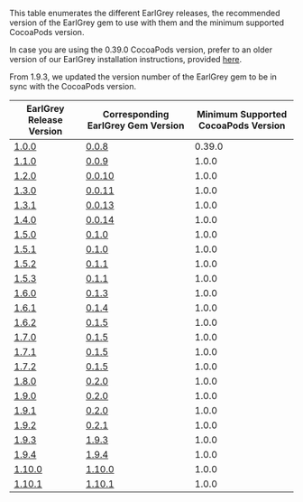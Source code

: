 This table enumerates the different EarlGrey releases, the recommended version of the EarlGrey gem to use with them and the minimum supported CocoaPods version.

In case you are using the 0.39.0 CocoaPods version, prefer to an older version of our EarlGrey installation instructions, provided [here](https://github.com/google/EarlGrey/tree/c37b01dc8047ed02746f9dc67eec75816565aa48/docs/install-and-run.md#step-2-add-earlgrey-as-a-framework-dependency).

From 1.9.3, we updated the version number of the EarlGrey gem to be in sync with the CocoaPods version.


EarlGrey Release Version                                       | Corresponding EarlGrey Gem Version                            | Minimum Supported CocoaPods Version
---------------------------------------------------------------|---------------------------------------------------------------|---------------------------------------------------------------
[1.0.0](https://github.com/google/EarlGrey/releases/tag/1.0.0) | [0.0.8](https://rubygems.org/gems/earlgrey/versions/0.0.8)   | 0.39.0
[1.1.0](https://github.com/google/EarlGrey/releases/tag/1.1.0) | [0.0.9](https://rubygems.org/gems/earlgrey/versions/0.0.9)   | 1.0.0
[1.2.0](https://github.com/google/EarlGrey/releases/tag/1.2.0) | [0.0.10](https://rubygems.org/gems/earlgrey/versions/0.0.10) | 1.0.0
[1.3.0](https://github.com/google/EarlGrey/releases/tag/1.3.0) | [0.0.11](https://rubygems.org/gems/earlgrey/versions/0.0.11) | 1.0.0
[1.3.1](https://github.com/google/EarlGrey/releases/tag/1.3.1) | [0.0.13](https://rubygems.org/gems/earlgrey/versions/0.0.13) | 1.0.0
[1.4.0](https://github.com/google/EarlGrey/releases/tag/1.4.0) | [0.0.14](https://rubygems.org/gems/earlgrey/versions/0.0.14) | 1.0.0
[1.5.0](https://github.com/google/EarlGrey/releases/tag/1.5.0) | [0.1.0](https://rubygems.org/gems/earlgrey/versions/0.1.0)   | 1.0.0
[1.5.1](https://github.com/google/EarlGrey/releases/tag/1.5.1) | [0.1.0](https://rubygems.org/gems/earlgrey/versions/0.1.0)   | 1.0.0
[1.5.2](https://github.com/google/EarlGrey/releases/tag/1.5.2) | [0.1.1](https://rubygems.org/gems/earlgrey/versions/0.1.1)   | 1.0.0
[1.5.3](https://github.com/google/EarlGrey/releases/tag/1.5.3) | [0.1.1](https://rubygems.org/gems/earlgrey/versions/0.1.1)   | 1.0.0
[1.6.0](https://github.com/google/EarlGrey/releases/tag/1.6.0) | [0.1.3](https://rubygems.org/gems/earlgrey/versions/0.1.3)   | 1.0.0
[1.6.1](https://github.com/google/EarlGrey/releases/tag/1.6.1) | [0.1.4](https://rubygems.org/gems/earlgrey/versions/0.1.4)   | 1.0.0
[1.6.2](https://github.com/google/EarlGrey/releases/tag/1.6.2) | [0.1.5](https://rubygems.org/gems/earlgrey/versions/0.1.5)   | 1.0.0
[1.7.0](https://github.com/google/EarlGrey/releases/tag/1.7.0) | [0.1.5](https://rubygems.org/gems/earlgrey/versions/0.1.5)   | 1.0.0
[1.7.1](https://github.com/google/EarlGrey/releases/tag/1.7.1) | [0.1.5](https://rubygems.org/gems/earlgrey/versions/0.1.5)   | 1.0.0
[1.7.2](https://github.com/google/EarlGrey/releases/tag/1.7.2) | [0.1.5](https://rubygems.org/gems/earlgrey/versions/0.1.5)   | 1.0.0
[1.8.0](https://github.com/google/EarlGrey/releases/tag/1.8.0) | [0.2.0](https://rubygems.org/gems/earlgrey/versions/0.2.0)   | 1.0.0
[1.9.0](https://github.com/google/EarlGrey/releases/tag/1.9.0) | [0.2.0](https://rubygems.org/gems/earlgrey/versions/0.2.0)   | 1.0.0
[1.9.1](https://github.com/google/EarlGrey/releases/tag/1.9.1) | [0.2.0](https://rubygems.org/gems/earlgrey/versions/0.2.0)   | 1.0.0
[1.9.2](https://github.com/google/EarlGrey/releases/tag/1.9.2) | [0.2.1](https://rubygems.org/gems/earlgrey/versions/0.2.1)   | 1.0.0
[1.9.3](https://github.com/google/EarlGrey/releases/tag/1.9.3) | [1.9.3](https://rubygems.org/gems/earlgrey/versions/1.9.3)   | 1.0.0
[1.9.4](https://github.com/google/EarlGrey/releases/tag/1.9.4) | [1.9.4](https://rubygems.org/gems/earlgrey/versions/1.9.4)   | 1.0.0
[1.10.0](https://github.com/google/EarlGrey/releases/tag/1.10.0) | [1.10.0](https://rubygems.org/gems/earlgrey/versions/1.10.0)   | 1.0.0
[1.10.1](https://github.com/google/EarlGrey/releases/tag/1.10.1) | [1.10.1](https://rubygems.org/gems/earlgrey/versions/1.10.1)   | 1.0.0
